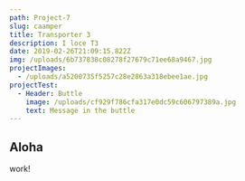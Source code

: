 ```yaml
---
path: Project-7
slug: caamper
title: Transporter 3
description: I loce T3
date: 2019-02-26T21:09:15.822Z
img: /uploads/6b737838c08278f27679c71ee68a9467.jpg
projectImages:
  - /uploads/a5200735f5257c28e2863a318ebee1ae.jpg
projectTest:
  - Header: Buttle
    image: /uploads/cf929f786cfa317e0dc59c606797389a.jpg
    text: Message in the buttle
---
```

## Aloha

work!
